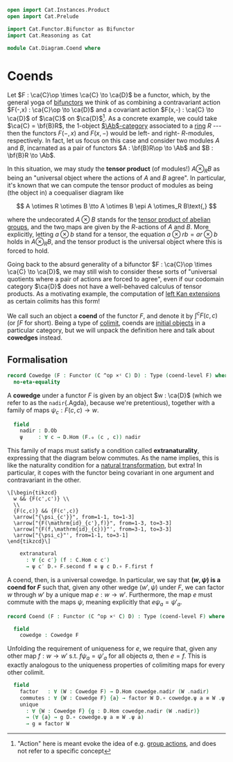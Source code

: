 ```agda
open import Cat.Instances.Product
open import Cat.Prelude

import Cat.Functor.Bifunctor as Bifunctor
import Cat.Reasoning as Cat

module Cat.Diagram.Coend where
```

<!--
```agda
private
  variable
    o ℓ o′ ℓ′ : Level
    C D : Precategory o′ ℓ′
  coend-level
    : {C : Precategory o ℓ} {D : Precategory o′ ℓ′}
    → Functor (C ^op ×ᶜ C) D
    → Level
  coend-level {o = o} {ℓ} {o′} {ℓ′} _ = o ⊔ o′ ⊔ ℓ ⊔ ℓ′
```
-->

# Coends

Let $F : \ca{C}\op \times \ca{C} \to \ca{D}$ be a functor, which, by the
general yoga of [bifunctors] we think of as combining a contravariant
action $F(-,x) : \ca{C}\op \to \ca{D}$ and a covariant action $F(x,-) :
\ca{C} \to \ca{D}$ of $\ca{C}$ on $\ca{D}$[^action]. As a concrete
example, we could take $\ca{C} = \bf{B}R$, the 1-object [$\Ab$-category]
associated to a [ring] $R$ --- then the functors $F(-,x)$ and $F(x,-)$
would be left- and right- $R$-modules, respectively. In fact, let us
focus on this case and consider two modules $A$ and $B$, incarnated as a
pair of functors $A : \bf{B}R\op \to \Ab$ and $B : \bf{B}R \to \Ab$.

[^action]: "Action" here is meant evoke the idea of e.g. [group
actions], and does not refer to a specific concept

[bifunctors]: Cat.Functor.Bifunctor.html
[group actions]: Algebra.Group.Action.html
[$\Ab$-category]: Cat.Abelian.Base.html#ab-enriched-categories
[ring]: Algebra.Ring.html

In this situation, we may study the **tensor product** (of modules!) $A
\otimes_R B$ as being an "universal object where the actions of $A$ and
$B$ agree". In particular, it's known that we can compute the tensor
product of modules as being (the object in) a coequaliser diagram like

$$
A \otimes R \otimes B \tto A \otimes B \epi A \otimes_R B\text{,}
$$

where the undecorated $A \otimes B$ stands for the [tensor product of
abelian groups], and the two maps are given by the $R$-actions of $A$
and $B$. More explicitly, letting $a \otimes b$ stand for a tensor, the
equation $a\otimes rb = ar\otimes b$ holds in $A \otimes_R B$, and the
tensor product is the universal object where this is forced to hold.

[tensor product of abelian groups]: Algebra.Group.Ab.html#the-tensor-product

Going back to the absurd generality of a bifunctor $F : \ca{C}\op \times
\ca{C} \to \ca{D}$, we may still wish to consider these sorts of
"universal quotients where a pair of actions are forced to agree", even
if our codomain category $\ca{D}$ does not have a well-behaved calculus
of tensor products. As a motivating example, the computation of [left
Kan extensions][lan] as certain colimits has this form!

[lan]: Cat.Functor.Kan.html#a-formula

We call such an object a **coend** of the functor $F$, and denote it by
$\int^c F(c,c)$ (or $\int F$ for short). Being a type of [colimit],
coends are [initial objects] in a particular category, but we will
unpack the definition here and talk about **cowedges** instead.

[colimit]: Cat.Diagram.Colimit.Base.html
[initial objects]: Cat.Diagram.Initial.html

## Formalisation

```agda
record Cowedge (F : Functor (C ^op ×ᶜ C) D) : Type (coend-level F) where
  no-eta-equality
```

A **cowedge** under a functor $F$ is given by an object $w : \ca{D}$
(which we refer to as the `nadir`{.Agda}, because we're pretentious),
together with a family of maps $\psi_c : F(c,c) \to w$.

<!--
```agda
  private
    module C = Cat C
    module D = Cat D
    module F = Bifunctor F
```
-->

```agda
  field
    nadir : D.Ob
    ψ     : ∀ c → D.Hom (F.₀ (c , c)) nadir
```

This family of maps must satisfy a condition called **extranaturality**,
expressing that the diagram below commutes. As the name implies, this is
like the naturality condition for a [natural transformation], but extra!
In particular, it copes with the functor being covariant in one argument
and contravariant in the other.

~~~{.quiver}
\[\begin{tikzcd}
  w && {F(c',c')} \\
  \\
  {F(c,c)} && {F(c',c)}
  \arrow["{\psi_{c'}}", from=1-1, to=1-3]
  \arrow["{F(\mathrm{id}_{c'},f)}", from=1-3, to=3-3]
  \arrow["{F(f,\mathrm{id}_{c})}"', from=3-1, to=3-3]
  \arrow["{\psi_c}"', from=1-1, to=3-1]
\end{tikzcd}\]
~~~

[natural transformation]: Cat.Base.html#natural-transformations

```agda
    extranatural
      : ∀ {c c′} (f : C.Hom c c′)
      → ψ c′ D.∘ F.second f ≡ ψ c D.∘ F.first f
```

A coend, then, is a universal cowedge. In particular, we say that
**$(w,\psi)$ is a coend for $F$** such that, given any other wedge
$(w',\psi)$ under $F$, we can factor $w$ through $w'$ by a unique map $e
: w \to w'$. Furthermore, the map $e$ must commute with the maps $\psi$,
meaning explicitly that $e\psi_a = \psi'_a$.

```agda
record Coend (F : Functor (C ^op ×ᶜ C) D) : Type (coend-level F) where
```

<!--
```agda
  private
    module C = Cat C
    module D = Cat D
    module F = Bifunctor F
```
-->

```agda
  field
    cowedge : Cowedge F
```

<!--
```agda
  module cowedge = Cowedge cowedge
  open cowedge public
  open Cowedge
```
-->

Unfolding the requirement of uniqueness for $e$, we require that, given
any other map $f : w \to w'$ s.t. $f\psi_a = \psi'_a$ for all objects
$a$, then $e = f$. This is exactly analogous to the uniqueness
properties of colimiting maps for every other colimit.

```agda
  field
    factor   : ∀ (W : Cowedge F) → D.Hom cowedge.nadir (W .nadir)
    commutes : ∀ {W : Cowedge F} {a} → factor W D.∘ cowedge.ψ a ≡ W .ψ a
    unique
      : ∀ {W : Cowedge F} {g : D.Hom cowedge.nadir (W .nadir)}
      → (∀ {a} → g D.∘ cowedge.ψ a ≡ W .ψ a)
      → g ≡ factor W
```
